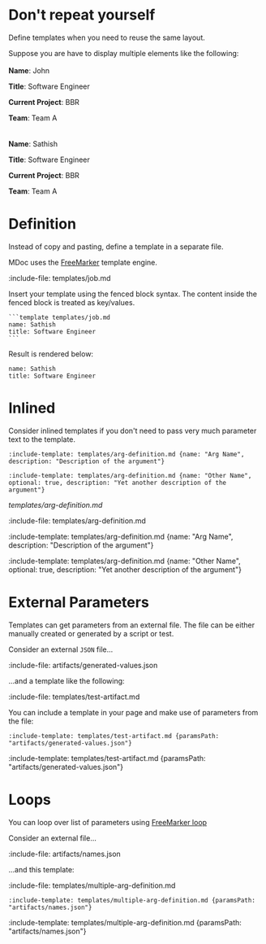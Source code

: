 # Don't repeat yourself

Define templates when you need to reuse the same layout.

Suppose you are have to display multiple elements like the following:
\
\
**Name**: John

**Title**: Software Engineer

**Current Project**: BBR
 
**Team**: Team A
\
\
\
**Name**: Sathish

**Title**: Software Engineer

**Current Project**: BBR
 
**Team**: Team A 

# Definition

Instead of copy and pasting, define a template in a separate file.

MDoc uses the [FreeMarker](http://freemarker.org) template engine.
 
:include-file: templates/job.md


Insert your template using the fenced block syntax. The content inside the fenced block is treated as key/values. 

    ```template templates/job.md
    name: Sathish
    title: Software Engineer
    ```
    
Result is rendered below:

```template templates/job.md
name: Sathish
title: Software Engineer
```

# Inlined

Consider inlined templates if you don't need to pass very much parameter text to the template. 

    :include-template: templates/arg-definition.md {name: "Arg Name", description: "Description of the argument"}
    
    :include-template: templates/arg-definition.md {name: "Other Name", optional: true, description: "Yet another description of the argument"}
    
*templates/arg-definition.md*

:include-file: templates/arg-definition.md
    
:include-template: templates/arg-definition.md {name: "Arg Name", description: "Description of the argument"}

:include-template: templates/arg-definition.md {name: "Other Name", optional: true, description: "Yet another description of the argument"}

# External Parameters

Templates can get parameters from an external file.
The file can be either manually created or generated by a script or test.

Consider an external `JSON` file...

:include-file: artifacts/generated-values.json

...and a template like the following:

:include-file: templates/test-artifact.md

You can include a template in your page and make use of parameters from the file:

    :include-template: templates/test-artifact.md {paramsPath: "artifacts/generated-values.json"}
    
:include-template: templates/test-artifact.md {paramsPath: "artifacts/generated-values.json"}

# Loops

You can loop over list of parameters using [FreeMarker loop](http://freemarker.org/docs/ref_directive_list.html)

Consider an external file...

:include-file: artifacts/names.json

...and this template:  

:include-file: templates/multiple-arg-definition.md


    :include-template: templates/multiple-arg-definition.md {paramsPath: "artifacts/names.json"}

:include-template: templates/multiple-arg-definition.md {paramsPath: "artifacts/names.json"}
